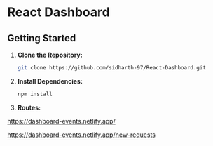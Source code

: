 # React Dashboard

## Getting Started

1. **Clone the Repository:**
    ```bash
    git clone https://github.com/sidharth-97/React-Dashboard.git
    ```

2. **Install Dependencies:**
    ```bash
    npm install
    ```

2. **Routes:**

https://dashboard-events.netlify.app/

https://dashboard-events.netlify.app/new-requests

